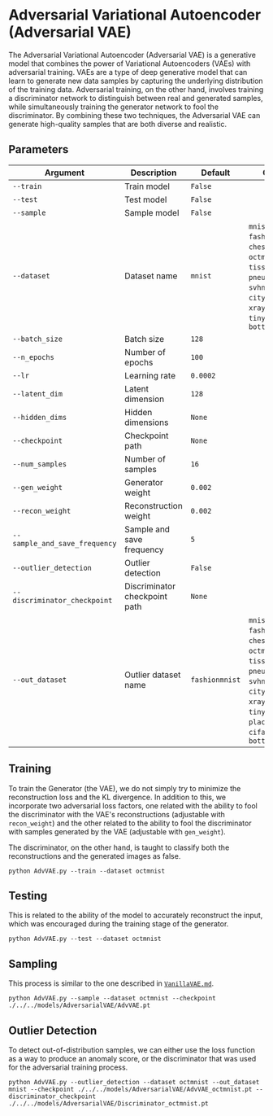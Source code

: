 # Adversarial Variational Autoencoder (Adversarial VAE)

The Adversarial Variational Autoencoder (Adversarial VAE) is a generative model that combines the power of Variational Autoencoders (VAEs) with adversarial training. VAEs are a type of deep generative model that can learn to generate new data samples by capturing the underlying distribution of the training data. Adversarial training, on the other hand, involves training a discriminator network to distinguish between real and generated samples, while simultaneously training the generator network to fool the discriminator. By combining these two techniques, the Adversarial VAE can generate high-quality samples that are both diverse and realistic.

## Parameters

| Argument                  | Description                                        | Default  | Choices                                                                                                                                                                      |
|---------------------------|----------------------------------------------------|----------|------------------------------------------------------------------------------------------------------------------------------------------------------------------------------|
| `--train`                 | Train model                                        | `False`  |                                                                                                                                                                              |
| `--test`                  | Test model                                         | `False`  |                                                                                                                                                                              |
| `--sample`                | Sample model                                       | `False`  |                                                                                                                                                                              |
| `--dataset`               | Dataset name                                       | `mnist`  | `mnist`, `cifar10`, `fashionmnist`, `chestmnist`, `octmnist`, `tissuemnist`, `pneumoniamnist`, `svhn`, `cityscapes`, `xray`, `tinyimagenet`, `bottle`                                                                                         |
| `--batch_size`            | Batch size                                         | `128`    |                                                                                                                                                                              |
| `--n_epochs`              | Number of epochs                                   | `100`    |                                                                                                                                                                              |
| `--lr`                    | Learning rate                                      | `0.0002` |                                                                                                                                                                              |
| `--latent_dim`            | Latent dimension                                   | `128`    |                                                                                                                                                                              |
| `--hidden_dims`           | Hidden dimensions                                  | `None`   |                                                                                                                                                                              |
| `--checkpoint`            | Checkpoint path                                    | `None`   |                                                                                                                                                                              |
| `--num_samples`           | Number of samples                                  | `16`     |                                                                                                                                                                              |
| `--gen_weight`            | Generator weight                                   | `0.002`  |                                                                                                                                                                              |
| `--recon_weight`          | Reconstruction weight                              | `0.002`  |                                                                                                                                                                              |
| `--sample_and_save_frequency` | Sample and save frequency                      | `5`      |                                                                                                                                                                              |
| `--outlier_detection`     | Outlier detection                                  | `False`  |                                                                                                                                                                              |
| `--discriminator_checkpoint` | Discriminator checkpoint path                  | `None`   |                                                                                                                                                                              |
| `--out_dataset`           | Outlier dataset name                               | `fashionmnist` | `mnist`, `cifar10`, `fashionmnist`, `chestmnist`, `octmnist`, `tissuemnist`, `pneumoniamnist`, `svhn`, `cityscapes`, `xray`, `tinyimagenet`, `places365`, `cifar100`, `dtd`, `bottle` |

## Training

To train the Generator (the VAE), we do not simply try to minimize the reconstruction loss and the KL divergence. In addition to this, we incorporate two adversarial loss factors, one related with the ability to fool the discriminator with the VAE's reconstructions (adjustable with `recon_weight`) and the other related to the ability to fool the discriminator with samples generated by the VAE (adjustable with `gen_weight`).

The discriminator, on the other hand, is taught to classify both the reconstructions and the generated images as false.

    python AdvVAE.py --train --dataset octmnist

## Testing

This is related to the ability of the model to accurately reconstruct the input, which was encouraged during the training stage of the generator.

    python AdvVAE.py --test --dataset octmnist

## Sampling

This process is similar to the one described in [`VanillaVAE.md`](VanillaVAE.md).

    python AdvVAE.py --sample --dataset octmnist --checkpoint ./../../models/AdversarialVAE/AdvVAE.pt

## Outlier Detection

To detect out-of-distribution samples, we can either use the loss function as a way to produce an anomaly score, or the discriminator that was used for the adversarial training process.

    python AdvVAE.py --outlier_detection --dataset octmnist --out_dataset mnist --checkpoint ./../../models/AdversarialVAE/AdvVAE_octmnist.pt --discriminator_checkpoint ./../../models/AdversarialVAE/Discriminator_octmnist.pt
